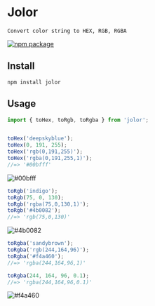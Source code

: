 # Jolor

    Convert color string to HEX, RGB, RGBA

[![npm package](https://img.shields.io/npm/v/jolor.svg?logo=npm)](https://www.npmjs.com/package/jolor)

## Install

```
npm install jolor
```

## Usage

```js
import { toHex, toRgb, toRgba } from 'jolor';


toHex('deepskyblue');
toHex(0, 191, 255);
toHex('rgb(0,191,255)');
toHex('rgba(0,191,255,1)');
//=> '#00bfff'
```

![#00bfff](https://placehold.it/30/00bfff?text=+)


```js
toRgb('indigo');
toRgb(75, 0, 130);
toRgb('rgba(75,0,130,1)');
toRgb('#4b0082');
//=> 'rgb(75,0,130)'
```

![#4b0082](https://placehold.it/30/4b0082?text=+)

```js
toRgba('sandybrown');
toRgba('rgb(244,164,96)');
toRgba('#f4a460');
//=> 'rgba(244,164,96,1)'

toRgba(244, 164, 96, 0.1);
//=> 'rgba(244,164,96,0.1)'
```

![#f4a460](https://placehold.it/30/f4a460?text=+)
